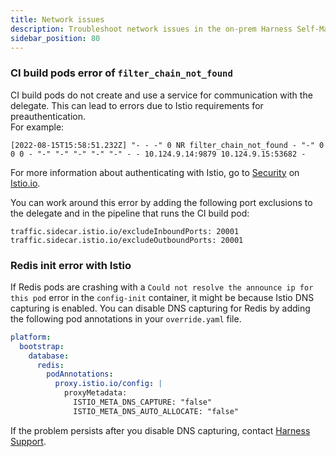 ```yaml
---
title: Network issues
description: Troubleshoot network issues in the on-prem Harness Self-Managed Enterprise Edition.
sidebar_position: 80
---
```


### CI build pods error of `filter_chain_not_found`

CI build pods do not create and use a service for communication with the delegate. This can lead to errors due to Istio requirements for preauthentication.  
For example:

```
[2022-08-15T15:58:51.232Z] "- - -" 0 NR filter_chain_not_found - "-" 0 0 0 - "-" "-" "-" "-" "-" - - 10.124.9.14:9879 10.124.9.15:53682 - 
```

For more information about authenticating with Istio, go to [Security](https://istio.io/latest/docs/concepts/security/) on [Istio.io](https://istio.io/latest/).

You can work around this error by adding the following port exclusions to the delegate and in the pipeline that runs the CI build pod:

```
traffic.sidecar.istio.io/excludeInboundPorts: 20001
traffic.sidecar.istio.io/excludeOutboundPorts: 20001
```

### Redis init error with Istio

If Redis pods are crashing with a `Could not resolve the announce ip for this pod` error in the `config-init` container, it might be because Istio DNS capturing is enabled. You can disable DNS capturing for Redis by adding the following pod annotations in your `override.yaml` file.

```yaml
platform:
  bootstrap:
    database:
      redis:
        podAnnotations:
          proxy.istio.io/config: |
            proxyMetadata:
              ISTIO_META_DNS_CAPTURE: "false"
              ISTIO_META_DNS_AUTO_ALLOCATE: "false"
```

If the problem persists after you disable DNS capturing, contact [Harness Support](mailto:support@harness.io).

